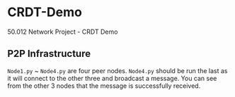 # CRDT-Demo
50.012 Network Project - CRDT Demo

## P2P Infrastructure

`Node1.py` ~ `Node4.py` are four peer nodes. `Node4.py` should be run the last as it will connect to the other three and broadcast a message. You can see from the other 3 nodes that the message is successfully received.
